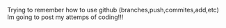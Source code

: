 Trying to remember how to use github (branches,push,commites,add,etc)
Im going to post my attemps of coding!!! 
